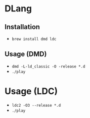 # DLang

## Installation

* `brew install dmd ldc`

## Usage (DMD)

* `dmd -L-ld_classic -O -release *.d`
* `./play`

# Usage (LDC)

* `ldc2 -O3 --release *.d`
* `./play`
